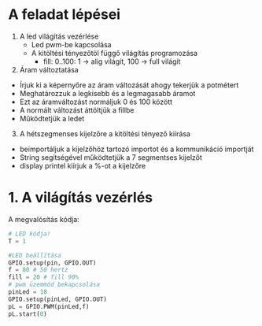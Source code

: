 # A feladat lépései
1. A led világítás vezérlése
    - Led pwm-be kapcsolása
    - A kitöltési tényezőtöl függő világítás programozása
      - fill: 0..100: 1 -> alig világít, 100 -> full világít 
2. Áram változtatása
  - Írjuk ki a képernyőre az áram változását ahogy tekerjük a potmétert
  - Meghatározzuk a legkisebb és a legmagasabb áramot
  - Ezt az áramváltozást normáljuk 0 és 100 között
  - A normált változást áttöltjük a fillbe
  - Működtetjük a ledet 
3. A hétszegmenses kijelzőre a kitöltési tényező kiírása
  - beimportáljuk a kijelzőhöz tartozó importot és a kommunikáció importját
  - String segítségével működtetjük a 7 segmentses kijelzőt
  - display printel kiírjuk a %-ot a kijelzőre

# 1. A világítás vezérlés
A megvalósítás kódja:
```py
# LED kódja!
T = 1

#LED beállítása
GPIO.setup(pin, GPIO.OUT)
f = 80 # 50 hertz
fill = 20 # fill 90%
# pwm üzemmód bekapcsolása
pinLed = 18
GPIO.setup(pinLed, GPIO.OUT)
pL = GPIO.PWM(pinLed,f)
pL.start(0)
```
